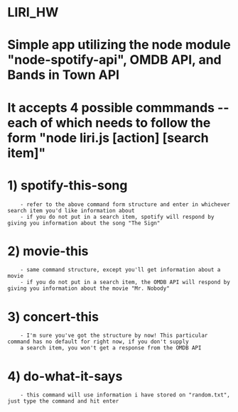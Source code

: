 # LIRI_HW

# Simple app utilizing the node module "node-spotify-api", OMDB API, and Bands in Town API 

# It accepts 4 possible commmands -- each of which needs to follow the form "node liri.js [action] [search item]"


  # 1) spotify-this-song
        - refer to the above command form structure and enter in whichever search item you'd like information about
        - if you do not put in a search item, spotify will respond by giving you information about the song "The Sign"
        
  # 2) movie-this
        - same command structure, except you'll get information about a movie
        - if you do not put in a search item, the OMDB API will respond by giving you information about the movie "Mr. Nobody"
  
  # 3) concert-this
        - I'm sure you've got the structure by now! This particular command has no default for right now, if you don't supply
        a search item, you won't get a response from the OMDB API
  
  # 4) do-what-it-says
        - this command will use information i have stored on "random.txt", just type the command and hit enter
  
  
